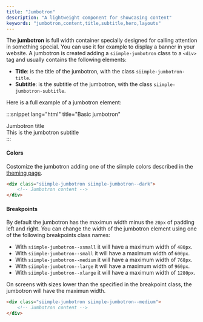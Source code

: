 ```yaml
---
title: "Jumbotron"
description: "A lightweight component for showcasing content"
keywords: "jumbotron,content,title,subtitle,hero,layouts"
--- 
```


The **jumbotron** is full width container specially designed for calling attention in something special. You can use it for example to display a banner in your website. A jumbotron is created adding a `siimple-jumbotron` class to a `<div>` tag and usually contains the following elements:

- **Title**: is the title of the jumbotron, with the class `siimple-jumbotron-title`.
- **Subtitle**: is the subtitle of the jumbotron, with the class `siimple-jumbotron-subtitle`.

Here is a full example of a jumbotron element:

:::snippet lang="html" title="Basic jumbotron"
<div class="siimple-jumbotron siimple-jumbotron--primary">
    <div class="siimple-jumbotron-title">
        Jumbotron title
    </div>
    <div class="siimple-jumbotron-subtitle">
        This is the jumbotron subtitle
    </div>
</div>
:::


#### Colors

Costomize the jumbotron adding one of the siimple colors described in the [theming page](/css/getting-started/theming.html).

```html
<div class="siimple-jumbotron siimple-jumbotron--dark">
    <!-- Jumbotron content -->
</div>
```

#### Breakpoints

By default the jumbotron has the maximun width minus the `20px` of padding left and right. You can change the width of the jumbotron element using one of the following breakpoints class names:

- With `siimple-jumbotron--xsmall` it will have a maximum width of `480px`.
- With `siimple-jumbotron--small` it will have a maximum width of `600px`.
- With `siimple-jumbotron--medium` it will have a maximum width of `768px`.
- With `siimple-jumbotron--large` it will have a maximum width of `960px`.
- With `siimple-jumbotron--xlarge` it will have a maximum width of `1280px`.

On screens with sizes lower than the specified in the breakpoint class, the jumbotron will have the maximun width.

```html
<div class="siimple-jumbotron siimple-jumbotron--medium">
    <!-- Jumbotron content -->
</div>
```


